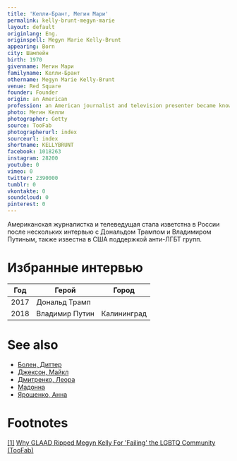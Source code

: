 ```yaml
---
title: 'Келли-Брант, Мегин Мари'
permalink: kelly-brunt-megyn-marie
layout: default
originlang: Eng.
originspell: Megyn Marie Kelly-Brunt
appearing: Born
city: Шампейн
birth: 1970
givenname: Мегин Мари
familyname: Келли-Брант
othername: Megyn Marie Kelly-Brunt
venue: Red Square
founder: Founder
origin: an American
profession: an American journalist and television presenter became known in Russia after several interviews with Donald Trump and Vladimir Putin, also known in the US for the support of anti-LGBT groups
photo: Мегин Келли
photographer: Getty
source: TooFab
photographerurl: index
sourceurl: index
shortname: KELLYBRUNT
facebook: 1018263
instagram: 28200
youtube: 0
vimeo: 0
twitter: 2390000
tumblr: 0
vkontakte: 0
soundcloud: 0
pinterest: 0
---
```

Американская журналистка и телеведущая стала изветстна в России после нескольких интервью с Дональдом Трампом и Владимиром Путиным, также известна в США поддержкой анти-ЛГБТ групп.

# Избранные интервью

|Год|Герой|Город|
|-|-|-|
|2017|Дональд Трамп||
|2018|Владимир Путин|Калининград|


# See also

+ [Болен, Диттер](index)
+ [Джексон, Майкл](index)
+ [Дмитренко, Леора](index)
+ [Мадонна](index)
+ [Ярошенко, Анна](index)


# Footnotes

[[1]](#a1) <span id="f1"></span> [Why GLAAD Ripped Megyn Kelly For 'Failing' the LGBTQ Community (TooFab)](http://toofab.com/2017/12/09/why-glaad-ripped-megyn-kelly-for-failing-the-lgbtq-community/)
